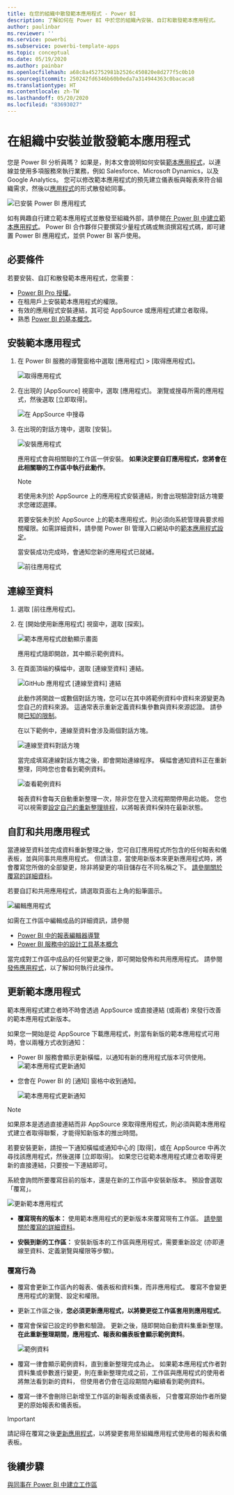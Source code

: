 ```yaml
---
title: 在您的組織中散發範本應用程式 - Power BI
description: 了解如何在 Power BI 中於您的組織內安裝、自訂和散發範本應用程式。
author: paulinbar
ms.reviewer: ''
ms.service: powerbi
ms.subservice: powerbi-template-apps
ms.topic: conceptual
ms.date: 05/19/2020
ms.author: painbar
ms.openlocfilehash: a68c8a452752981b2526c450820e8d277f5c0b10
ms.sourcegitcommit: 250242fd6346b60b0eda7a314944363c0bacaca8
ms.translationtype: HT
ms.contentlocale: zh-TW
ms.lasthandoff: 05/20/2020
ms.locfileid: "83693027"
---
```

# <a name="install-and-distribute-template-apps-in-your-organization"></a>在組織中安裝並散發範本應用程式

您是 Power BI 分析員嗎？ 如果是，則本文會說明如何安裝[範本應用程式](service-template-apps-overview.md)，以連線並使用多項服務來執行業務，例如 Salesforce、Microsoft Dynamics，以及 Google Analytics。 您可以修改範本應用程式的預先建立儀表板與報表來符合組織需求，然後以[應用程式](../consumer/end-user-apps.md)的形式散發給同事。 

![已安裝 Power BI 應用程式](media/service-template-apps-install-distribute/power-bi-get-apps.png)

如有興趣自行建立範本應用程式並散發至組織外部，請參閱[在 Power BI 中建立範本應用程式](service-template-apps-create.md)。 Power BI 合作夥伴只要撰寫少量程式碼或無須撰寫程式碼，即可建置 Power BI 應用程式，並供 Power BI 客戶使用。 

## <a name="prerequisites"></a>必要條件  

若要安裝、自訂和散發範本應用程式，您需要： 

* [Power BI Pro 授權](../fundamentals/service-self-service-signup-for-power-bi.md)。
* 在租用戶上安裝範本應用程式的權限。
* 有效的應用程式安裝連結，其可從 AppSource 或應用程式建立者取得。
* 熟悉 [Power BI 的基本概念](../fundamentals/service-basic-concepts.md)。

## <a name="install-a-template-app"></a>安裝範本應用程式

1. 在 Power BI 服務的導覽窗格中選取 [應用程式] > [取得應用程式]。

    ![取得應用程式](media/service-template-apps-install-distribute/power-bi-get-apps-arrow.png)

1. 在出現的 [AppSource] 視窗中，選取 [應用程式]。 瀏覽或搜尋所需的應用程式，然後選取 [立即取得]。

    ![在 AppSource 中搜尋](media/service-template-apps-install-distribute/power-bi-appsource.png)

1. 在出現的對話方塊中，選取 [安裝]。

    ![安裝應用程式](media/service-template-apps-install-distribute/power-install-dialog.png)
    
    應用程式會與相關聯的工作區一併安裝。 **如果決定要自訂應用程式，您將會在此相關聯的工作區中執行此動作**。

    > [!NOTE]
    > 若使用未列於 AppSource 上的應用程式安裝連結，則會出現驗證對話方塊要求您確認選擇。
    >
    >若要安裝未列於 AppSource 上的範本應用程式，則必須向系統管理員要求相關權限。如需詳細資料，請參閱 Power BI 管理入口網站中的[範本應用程式設定](../admin/service-admin-portal.md#template-apps-settings)。

    當安裝成功完成時，會通知您新的應用程式已就緒。

    ![前往應用程式](media/service-template-apps-install-distribute/power-bi-go-to-app.png)

## <a name="connect-to-data"></a>連線至資料

1. 選取 [前往應用程式]。

1. 在 [開始使用新應用程式] 視窗中，選取 [探索]。

   ![範本應用程式啟動顯示畫面](media/service-template-apps-install-distribute/power-bi-template-app-get-started.png)

   應用程式隨即開啟，其中顯示範例資料。

1. 在頁面頂端的橫幅中，選取 [連線至資料] 連結。

   ![GitHub 應用程式 [連線至資料] 連結](media/service-template-apps-install-distribute/power-bi-template-app-connect-data.png)


    
    此動作將開啟一或數個對話方塊，您可以在其中將範例資料中資料來源變更為您自己的資料來源。 這通常表示重新定義資料集參數與資料來源認證。 請參閱[已知的限制](service-template-apps-overview.md#known-limitations)。
    
    在以下範例中，連線至資料會涉及兩個對話方塊。

   ![連線至資料對話方塊](media/service-template-apps-install-distribute/power-bi-template-app-connect-to-data-dialogs.png)

    當完成填寫連線對話方塊之後，即會開始連線程序。 橫幅會通知資料正在重新整理，同時您也會看到範例資料。

    ![查看範例資料](media/service-template-apps-install-distribute/power-bi-template-app-viewing-sample-data.png)

   報表資料會每天自動重新整理一次，除非您在登入流程期間停用此功能。 您也可以視需要[設定自己的重新整理排程](./refresh-scheduled-refresh.md)，以將報表資料保持在最新狀態。

## <a name="customize-and-share-the-app"></a>自訂和共用應用程式

當連線至資料並完成資料重新整理之後，您可自訂應用程式所包含的任何報表和儀表板，並與同事共用應用程式。 但請注意，當使用新版本來更新應用程式時，將會覆寫您所做的全部變更，除非將變更的項目儲存在不同名稱之下。 [請參閱關於覆寫的詳細資料](#overwrite-behavior)。

若要自訂和共用應用程式，請選取頁面右上角的鉛筆圖示。

![編輯應用程式](media/service-template-apps-install-distribute/power-bi-template-app-edit-app.png)


如需在工作區中編輯成品的詳細資訊，請參閱
* [Power BI 中的報表編輯器導覽](../create-reports/service-the-report-editor-take-a-tour.md)
* [Power BI 服務中的設計工具基本概念](../fundamentals/service-basic-concepts.md)

當完成對工作區中成品的任何變更之後，即可開始發佈和共用應用程式。 請參閱[發佈應用程式](../collaborate-share/service-create-distribute-apps.md#publish-your-app)，以了解如何執行此操作。

## <a name="update-a-template-app"></a>更新範本應用程式

範本應用程式建立者時不時會透過 AppSource 或直接連結 (或兩者) 來發行改善的範本應用程式新版本。

如果您一開始是從 AppSource 下載應用程式，則當有新版的範本應用程式可用時，會以兩種方式收到通知：
* Power BI 服務會顯示更新橫幅，以通知有新的應用程式版本可供使用。
  ![範本應用程式更新通知](media/service-template-apps-install-distribute/power-bi-new-app-version-notification-banner.png)
* 您會在 Power BI 的 [通知] 窗格中收到通知。


  ![範本應用程式更新通知](media/service-template-apps-install-distribute/power-bi-new-app-version-notification-pane.png)

>[!NOTE]
>如果原本是透過直接連結而非 AppSource 來取得應用程式，則必須與範本應用程式建立者取得聯繫，才能得知新版本的推出時間。

  若要安裝更新，請按一下通知橫幅或通知中心的 [取得]，或在 AppSource 中再次尋找該應用程式，然後選擇 [立即取得]。 如果您已從範本應用程式建立者取得更新的直接連結，只要按一下連結即可。
  
  系統會詢問所要覆寫目前的版本，還是在新的工作區中安裝新版本。 預設會選取「覆寫」。

  ![更新範本應用程式](media/service-template-apps-install-distribute/power-bi-update-app-overwrite.png)

- **覆寫現有的版本：** 使用範本應用程式的更新版本來覆寫現有工作區。 [請參閱關於覆寫的詳細資料](#overwrite-behavior)。

- **安裝到新的工作區：** 安裝新版本的工作區與應用程式，需要重新設定 (亦即連線至資料、定義瀏覽與權限等步驟)。

### <a name="overwrite-behavior"></a>覆寫行為

* 覆寫會更新工作區內的報表、儀表板和資料集，而非應用程式。 覆寫不會變更應用程式的瀏覽、設定和權限。
* 更新工作區之後，**您必須更新應用程式，以將變更從工作區套用到應用程式**。
* 覆寫會保留已設定的參數和驗證。 更新之後，隨即開始自動資料集重新整理。 **在此重新整理期間，應用程式、報表和儀表板會顯示範例資料**。

  ![範例資料](media/service-template-apps-install-distribute/power-bi-sample-data.png)

* 覆寫一律會顯示範例資料，直到重新整理完成為止。 如果範本應用程式作者對資料集或參數進行變更，則在重新整理完成之前，工作區與應用程式的使用者將無法看到新的資料， 但使用者仍會在這段期間內繼續看到範例資料。
* 覆寫一律不會刪除已新增至工作區的新報表或儀表板， 只會覆寫原始作者所變更的原始報表和儀表板。

>[!IMPORTANT]
>請記得在覆寫之後[更新應用程式](#customize-and-share-the-app)，以將變更套用至組織應用程式使用者的報表和儀表板。

## <a name="next-steps"></a>後續步驟

[與同事在 Power BI 中建立工作區](../collaborate-share/service-create-the-new-workspaces.md)
